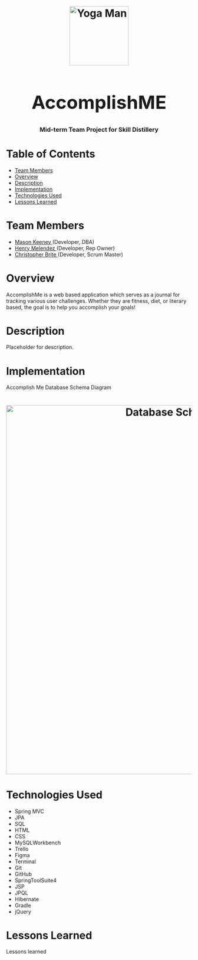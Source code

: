 <h1 align="center">
<a name="logo">
<img src="https://github.com/Henrymelendez/MidtermProject/blob/main/AccomplishMe/src/main/webapp/images/yogaguy.png?raw=true" alt="Yoga Man" width="160" style:"max-width 100%">
</a>
<br>
</h1>

<h1 align="center" style="font-size: 50px;">
AccomplishME
</h1>
<h3 align="center">
Mid-term Team Project for Skill Distillery
</h3>

# Table of Contents
* <a href="#team-members"> Team Members</a>
* <a href="#overview"> Overview</a>
* <a href="#description"> Description</a>
* <a href="#implementation"> Implementation</a>
* <a href="#technologies-used"> Technologies Used</a>
* <a href="#lessons-learned"> Lessons Learned</a>

<h2 dir="auto">
<a id="team-members" class="anchor" aria-hidden="true" href="#team-members"></a>

# Team Members
</h2>

* <a href="https://github.com/Mason-Keeney"> Mason Keeney </a>(Developer, DBA)
* <a href="https://github.com/Henrymelendez">Henry Melendez </a>(Developer, Rep Owner)
* <a href="https://github.com/cmbrite">Christopher Brite </a>(Developer, Scrum Master)

<h2 dir="auto">
<a id="team-members" class="anchor" aria-hidden="true" href="#overview"></a>

# Overview
</h2>

AccomplishMe is a web based application which serves as a journal for tracking various user challenges.  Whether they are fitness, diet, or literary based, the goal is to help you accomplish your goals! 

<h2 dir="auto">
<a id="team-members" class="anchor" aria-hidden="true" href="#description"></a>

# Description
</h2>


Placeholder for description.


<h2 dir="auto">
<a id="team-members" class="anchor" aria-hidden="true" href="#implementation"></a>

# Implementation
</h2>

Accomplish Me Database Schema Diagram

<h1 align="center">
<a name="Database Schema">
<img src="https://github.com/Henrymelendez/MidtermProject/blob/main/DB/Rev2.png?raw=true" alt="Database Schema Diagram" width="1000" style:"max-width 100%">
</a>
<br>
</h1>

<h2 dir="auto">
<a id="team-members" class="anchor" aria-hidden="true" href="#technologies-used"></a>

# Technologies Used
</h2>

* Spring MVC
* JPA
* SQL
* HTML
* CSS
* MySQLWorkbench
* Trello
* Figma
* Terminal
* Git
* GitHub
* SpringToolSuite4
* JSP
* JPQL
* Hibernate
* Gradle
* jQuery

<h2 dir="auto">
<a id="team-members" class="anchor" aria-hidden="true" href="#lessons-learned"></a>

# Lessons Learned
</h2>

Lessons learned

